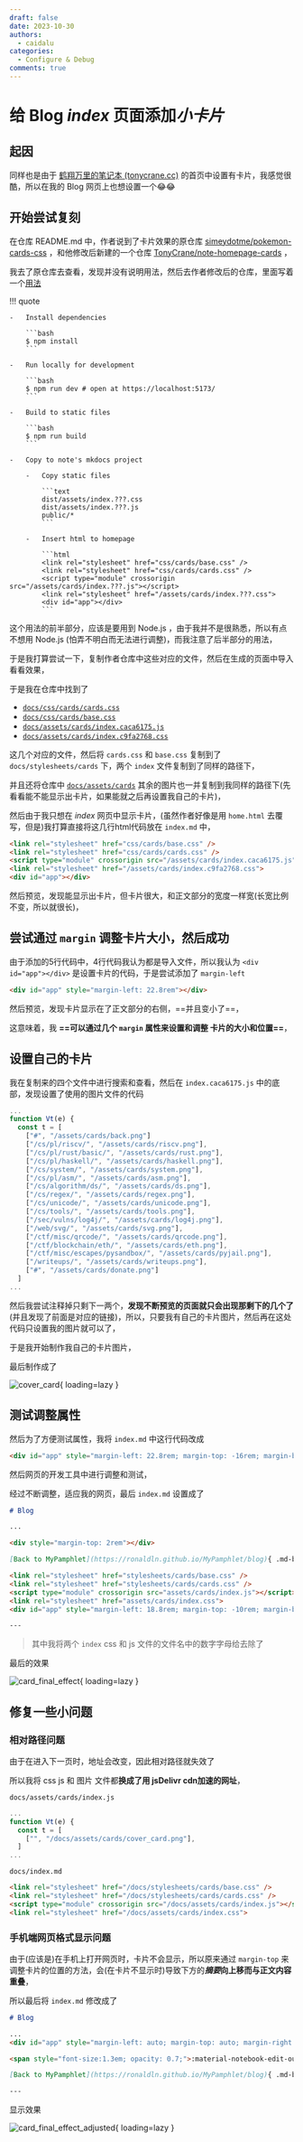 ```yaml
---
draft: false
date: 2023-10-30
authors:
  - caidalu
categories:
  - Configure & Debug
comments: true
---
```


# 给 Blog *index* 页面添加*小卡片*

## 起因

同样也是由于 [鹤翔万里的笔记本 (tonycrane.cc)](https://note.tonycrane.cc/) 的首页中设置有卡片，我感觉很酷，所以在我的 Blog 网页上也想设置一个😂😂

<!-- more -->

## 开始尝试复刻

在仓库 README.md 中，作者说到了卡片效果的原仓库 [simeydotme/pokemon-cards-css](https://github.com/simeydotme/pokemon-cards-css/) ，和他修改后新建的一个仓库 [TonyCrane/note-homepage-cards](https://github.com/TonyCrane/note-homepage-cards/) ，

我去了原仓库去查看，发现并没有说明用法，然后去作者修改后的仓库，里面写着一个[用法](https://github.com/TonyCrane/note-homepage-cards/#usage)

!!! quote

    -   Install dependencies
    
        ```bash
        $ npm install
        ```
    
    -   Run locally for development
    
        ```bash
        $ npm run dev # open at https://localhost:5173/
        ```
    
    -   Build to static files
    
        ```bash
        $ npm run build
        ```
    
    -   Copy to note's mkdocs project
    
        -   Copy static files
    
            ```text
            dist/assets/index.???.css
            dist/assets/index.???.js
            public/*
            ```
    
        -   Insert html to homepage
    
            ```html
            <link rel="stylesheet" href="css/cards/base.css" />
            <link rel="stylesheet" href="css/cards/cards.css" />
            <script type="module" crossorigin src="/assets/cards/index.???.js"></script>
            <link rel="stylesheet" href="/assets/cards/index.???.css">
            <div id="app"></div>
            ```

这个用法的前半部分，应该是要用到 Node.js ，由于我并不是很熟悉，所以有点不想用 Node.js (怕弄不明白而无法进行调整)，而我注意了后半部分的用法，

于是我打算尝试一下，复制作者仓库中这些对应的文件，然后在生成的页面中导入看看效果，

于是我在仓库中找到了

-   [`docs/css/cards/cards.css`](https://github.com/TonyCrane/note/blob/master/docs/css/cards/cards.css)
-   [`docs/css/cards/base.css`](https://github.com/TonyCrane/note/blob/master/docs/css/cards/base.css)
-   [`docs/assets/cards/index.caca6175.js`](https://github.com/TonyCrane/note/blob/master/docs/assets/cards/index.caca6175.js)
-   [`docs/assets/cards/index.c9fa2768.css`](https://github.com/TonyCrane/note/blob/master/docs/assets/cards/index.c9fa2768.css)

这几个对应的文件，然后将 `cards.css` 和 `base.css` 复制到了 `docs/stylesheets/cards` 下，两个 `index` 文件复制到了同样的路径下，

并且还将仓库中 [`docs/assets/cards`](https://github.com/TonyCrane/note/tree/master/docs/assets/cards) 其余的图片也一并复制到我同样的路径下(先看看能不能显示出卡片，如果能就之后再设置我自己的卡片)，

然后由于我只想在 *index* 网页中显示卡片，(虽然作者好像是用 `home.html` 去覆写，但是)我打算直接将这几行html代码放在 `index.md` 中，

```html
<link rel="stylesheet" href="css/cards/base.css" />
<link rel="stylesheet" href="css/cards/cards.css" />
<script type="module" crossorigin src="/assets/cards/index.caca6175.js"></script>
<link rel="stylesheet" href="/assets/cards/index.c9fa2768.css">
<div id="app"></div>
```

然后预览，发现能显示出卡片，但卡片很大，和正文部分的宽度一样宽(长宽比例不变，所以就很长)，

## 尝试通过 `margin` 调整卡片大小，然后成功

由于添加的5行代码中，4行代码我认为都是导入文件，所以我认为 `<div id="app"></div>` 是设置卡片的代码，于是尝试添加了 `margin-left` 

```html
<div id="app" style="margin-left: 22.8rem"></div>
```

然后预览，发现卡片显示在了正文部分的右侧，==并且变小了==，

这意味着，我 **==可以通过几个 `margin` 属性来设置和调整 卡片的大小和位置==**，

## 设置自己的卡片

我在复制来的四个文件中进行搜索和查看，然后在 `index.caca6175.js` 中的底部，发现设置了使用的图片文件的代码

```javascript
...
function Vt(e) {
  const t = [
    ["#", "/assets/cards/back.png"]
    ["/cs/pl/riscv/", "/assets/cards/riscv.png"],
    ["/cs/pl/rust/basic/", "/assets/cards/rust.png"],
    ["/cs/pl/haskell/", "/assets/cards/haskell.png"],
    ["/cs/system/", "/assets/cards/system.png"],
    ["/cs/pl/asm/", "/assets/cards/asm.png"],
    ["/cs/algorithm/ds/", "/assets/cards/ds.png"],
    ["/cs/regex/", "/assets/cards/regex.png"],
    ["/cs/unicode/", "/assets/cards/unicode.png"],
    ["/cs/tools/", "/assets/cards/tools.png"],
    ["/sec/vulns/log4j/", "/assets/cards/log4j.png"],
    ["/web/svg/", "/assets/cards/svg.png"],
    ["/ctf/misc/qrcode/", "/assets/cards/qrcode.png"],
    ["/ctf/blockchain/eth/", "/assets/cards/eth.png"],
    ["/ctf/misc/escapes/pysandbox/", "/assets/cards/pyjail.png"],
    ["/writeups/", "/assets/cards/writeups.png"],
    ["#", "/assets/cards/donate.png"]
  ]
...
```

然后我尝试注释掉只剩下一两个，**发现不断预览的页面就只会出现那剩下的几个了**(并且发现了前面是对应的链接)，所以，只要我有自己的卡片图片，然后再在这处代码只设置我的图片就可以了，

于是我开始制作我自己的卡片图片，

最后制作成了

![cover_card](../images/cover_card.png){ loading=lazy }

## 测试调整属性

然后为了方便测试属性，我将 `index.md` 中这行代码改成

```html
<div id="app" style="margin-left: 22.8rem; margin-top: -16rem; margin-bottem: 0rem; margin-right: 0rem;"></div>
```

然后网页的开发工具中进行调整和测试，

经过不断调整，适应我的网页，最后 `index.md` 设置成了

```markdown
# Blog

...

<div style="margin-top: 2rem"></div>

[Back to MyPamphlet](https://ronaldln.github.io/MyPamphlet/blog){ .md-button }

<link rel="stylesheet" href="stylesheets/cards/base.css" />
<link rel="stylesheet" href="stylesheets/cards/cards.css" />
<script type="module" crossorigin src="assets/cards/index.js"></script>
<link rel="stylesheet" href="assets/cards/index.css">
<div id="app" style="margin-left: 18.8rem; margin-top: -10rem; margin-bottem: 0rem; margin-right: 5rem;"></div>

---
```

>   其中我将两个 `index` css 和 js 文件的文件名中的数字字母给去除了

最后的效果

![card_final_effect](../images/card_final_effect.png){ loading=lazy }

## 修复一些小问题

### 相对路径问题

由于在进入下一页时，地址会改变，因此相对路径就失效了

所以我将 css js 和 图片 文件都**换成了用 jsDelivr cdn加速的网址**，

`docs/assets/cards/index.js` 

```javascript
...
function Vt(e) {
  const t = [
    ["", "/docs/assets/cards/cover_card.png"],
  ]
...
```

`docs/index.md`

```html
<link rel="stylesheet" href="/docs/stylesheets/cards/base.css" />
<link rel="stylesheet" href="/docs/stylesheets/cards/cards.css" />
<script type="module" crossorigin src="/docs/assets/cards/index.js"></script>
<link rel="stylesheet" href="/docs/assets/cards/index.css">
```

### 手机端网页格式显示问题

由于(应该是)在手机上打开网页时，卡片不会显示，所以原来通过 `margin-top` 来调整卡片的位置的方法，会(在卡片不显示时)导致下方的***摘要*向上移而与正文内容重叠**，

所以最后将 `index.md` 修改成了

```markdown
# Blog

...
<div id="app" style="margin-left: auto; margin-top: auto; margin-right: 22rem;"></div>

<span style="font-size:1.3em; opacity: 0.7;">:material-notebook-edit-outline:</span><span style="font-size:0.9em; opacity: 0.7;"> 本站目前共记录 </span><span style="font-size:1.1em; opacity: 0.7;">{{ pages }}</span><span style="font-size:0.9em; opacity: 0.7;"> 篇文章</span>

[Back to MyPamphlet](https://ronaldln.github.io/MyPamphlet/blog){ .md-button }

---
```

显示效果

![card_final_effect_adjusted](../images/card_final_effect_adjusted.png){ loading=lazy }

